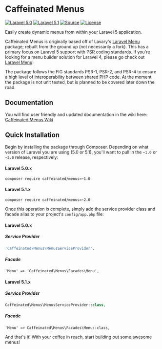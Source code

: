 Caffeinated Menus
=================
[![Laravel 5.0](https://img.shields.io/badge/Laravel-5.0-orange.svg?style=flat-square)](http://laravel.com)
[![Laravel 5.1](https://img.shields.io/badge/Laravel-5.1-orange.svg?style=flat-square)](http://laravel.com)
[![Source](http://img.shields.io/badge/source-caffeinated/menus-blue.svg?style=flat-square)](https://github.com/caffeinated/menus)
[![License](http://img.shields.io/badge/license-MIT-brightgreen.svg?style=flat-square)](https://tldrlegal.com/license/mit-license)

Easily create dynamic menus from within your Laravel 5 application.

Caffeinated Menus is originally based off of Lavary's [Laravel Menu](https://github.com/lavary/laravel-menu) package; rebuilt from the ground up (not necessarily a fork). This has a primary focus on Laravel 5 support with PSR coding standards. If you're looking for a menu builder solution for Laravel 4, please go check out [Laravel Menu](https://github.com/lavary/laravel-menu)!

The package follows the FIG standards PSR-1, PSR-2, and PSR-4 to ensure a high level of interoperability between shared PHP code. At the moment the package is not unit tested, but is planned to be covered later down the road.

Documentation
-------------
You will find user friendly and updated documentation in the wiki here: [Caffeinated Menus Wiki](https://github.com/caffeinated/menus/wiki)

Quick Installation
------------------
Begin by installing the package through Composer. Depending on what version of Laravel you are using (5.0 or 5.1), you'll want to pull in the `~1.0` or `~2.0` release, respectively:

#### Laravel 5.0.x
```
composer require caffeinated/menus=~1.0
```

#### Laravel 5.1.x
```
composer require caffeinated/menus=~2.0
```

Once this operation is complete, simply add the service provider class and facade alias to your project's `config/app.php` file:

#### Laravel 5.0.x
##### Service Provider
```php
'Caffeinated\Menus\MenusServiceProvider',
```

##### Facade
```
'Menu' => 'Caffeinated\Menus\Facades\Menu',
```

#### Laravel 5.1.x
##### Service Provider
```php
Caffeinated\Menus\MenusServiceProvider::class,
```

##### Facade
```
'Menu' => Caffeinated\Menus\Facades\Menu::class,
```

And that's it! With your coffee in reach, start building out some awesome menus!
